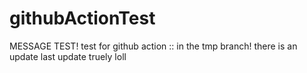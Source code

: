 # githubActionTest
MESSAGE TEST!
test for github action :: in the tmp branch!
there is an update
last update truely loll